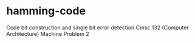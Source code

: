 # hamming-code
Code bit construction and single bit error detection Cmsc 132 (Computer Architecture) Machine Problem 2

